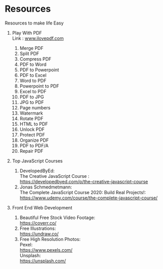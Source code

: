 # Resources
Resources to make life Easy

1. Play With PDF  
    Link : www.ilovepdf.com
    1. Merge PDF
    2. Split PDF
    3. Compress PDF
    4. PDF to Word
    5. PDF to Powerpoint
    6. PDF to Excel
    7. Word to PDF
    8. Powerpoint to PDF
    9. Excel to PDF
    10. PDF to JPG
    11. JPG to PDF
    12. Page numbers
    13. Watermark
    14. Rotate PDF
    15. HTML to PDF
    16. Unlock PDF
    17. Protect PDF
    18. Organize PDF
    19. PDF to PDF/A
    20. Repair PDF

2. Top JavaScript Courses
    1. DevelopedByEd:  
            The Creative JavaScript Course :   
            https://developedbyed.com/p/the-creative-javascript-course
    2. Jonas Schmedmetmann:  
            The Complete JavaScript Course 2020: Build Real Projects!:   
            https://www.udemy.com/course/the-complete-javascript-course/
            
           
3. Front End Web Development
    1. Beautiful Free Stock Video Footage:   
        https://coverr.co/  
    2. Free Illustrations:  
        https://undraw.co/
    3. Free High Resolution Photos:  
        Pexel:  
             https://www.pexels.com/  
        Unsplash:  
             https://unsplash.com/

        
